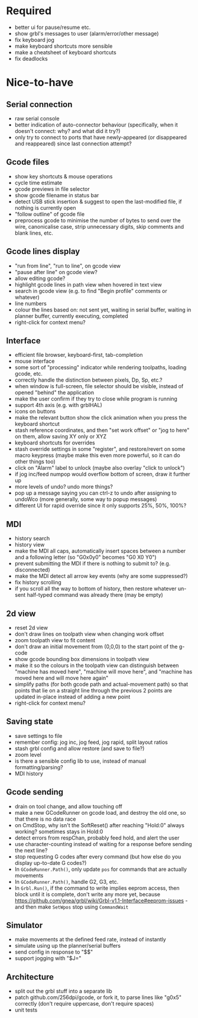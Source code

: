 # Required

 * better ui for pause/resume etc.
 * show grbl's messages to user (alarm/error/other message)
 * fix keyboard jog
 * make keyboard shortcuts more sensible
 * make a cheatsheet of keyboard shortcuts
 * fix deadlocks

# Nice-to-have

## Serial connection

 * raw serial console
 * better indication of auto-connector behaviour (specifically, when it doesn't connect: why? and what did it try?)
 * only try to connect to ports that have newly-appeared (or disappeared and reappeared) since last connection attempt?

## Gcode files

 * show key shortcuts & mouse operations
 * cycle time estimate
 * gcode previews in file selector
 * show gcode filename in status bar
 * detect USB stick insertion & suggest to open the last-modified file, if nothing is currently open
 * "follow outline" of gcode file
 * preprocess gcode to minimise the number of bytes to send over the wire, canonicalise case, strip unnecessary digits, skip comments and blank lines, etc.

## Gcode lines display
 * "run from line", "run to line", on gcode view
 * "pause after line" on gcode view?
 * allow editing gcode?
 * highlight gcode lines in path view when hovered in text view
 * search in gcode view (e.g. to find "Begin profile" comments or whatever)
 * line numbers
 * colour the lines based on: not sent yet, waiting in serial buffer, waiting in planner buffer, currently executing, completed
 * right-click for context menu?

## Interface

 * efficient file browser, keyboard-first, tab-completion
 * mouse interface
 * some sort of "processing" indicator while rendering toolpaths, loading gcode, etc.
 * correctly handle the distinction between pixels, Dp, Sp, etc.?
 * when window is full-screen, file selector should be visible, instead of opened "behind" the application
 * make the user confirm if they try to close while program is running
 * support 4th axis (e.g. with grblHAL)
 * icons on buttons
 * make the relevant button show the click animation when you press the keyboard shortcut
 * stash reference coordinates, and then "set work offset" or "jog to here" on them, allow saving XY only or XYZ
 * keyboard shortcuts for overrides
 * stash override settings in some "register", and restore/revert on some macro keypress (maybe make this even more powerful, so it can do other things too)
 * click on "Alarm" label to unlock (maybe also overlay "click to unlock")
 * if jog inc/feed numpop would overflow bottom of screen, draw it further up
 * more levels of undo? undo more things?
 * pop up a message saying you can ctrl-z to undo after assigning to undoWco (more generally, some way to popup messages)
 * different UI for rapid override since it only supports 25%, 50%, 100%?

## MDI

 * history search
 * history view
 * make the MDI all caps, automatically insert spaces between a number and a following letter (so "G0x0y0" becomes "G0 X0 Y0")
 * prevent submitting the MDI if there is nothing to submit to? (e.g. disconnected)
 * make the MDI detect all arrow key events (why are some suppressed?)
 * fix history scrolling
 * if you scroll all the way to bottom of history, then restore whatever un-sent half-typed command was already there (may be empty)

## 2d view

 * reset 2d view
 * don't draw lines on toolpath view when changing work offset
 * zoom toolpath view to fit content
 * don't draw an initial movement from (0,0,0) to the start point of the g-code
 * show gcode bounding box dimensions in toolpath view
 * make it so the colours in the toolpath view can distinguish between "machine has moved here", "machine will move here", and "machine has moved here and will move here again"
 * simplify paths (for both gcode path and actual-movement path) so that points that lie on a straight line through the previous 2 points are updated in-place instead of adding a new point
 * right-click for context menu?

## Saving state

 * save settings to file
 * remember config: jog inc, jog feed, jog rapid, split layout ratios
 * stash grbl config and allow restore (and save to file?)
 * zoom level
 * is there a sensible config lib to use, instead of manual formatting/parsing?
 * MDI history

## Gcode sending

 * drain on tool change, and allow touching off
 * make a new GCodeRunner on gcode load, and destroy the old one, so that there is no data race
 * on CmdStop, why isn't the SoftReset() after reaching "Hold:0" always working? sometimes stays in Hold:0
 * detect errors from respChan, probably feed hold, and alert the user
 * use character-counting instead of waiting for a response before sending the next line?
 * stop requesting G codes after every command (but how else do you display up-to-date G codes?)
 * In `GCodeRunner.Path()`, only update `pos` for commands that are actually movements
 * In `GCodeRunner.Path()`, handle G2, G3, etc.
 * In `Grbl.Run()`, if the command to write implies eeprom access, then block until it is complete, don't write any more yet, because https://github.com/gnea/grbl/wiki/Grbl-v1.1-Interface#eeprom-issues - and then make `SetWpos` stop using `CommandWait`

## Simulator

 * make movements at the defined feed rate, instead of instantly
 * simulate using up the planner/serial buffers
 * send config in response to "$$"
 * support jogging with "$J="

## Architecture

 * split out the grbl stuff into a separate lib
 * patch github.com/256dpi/gcode, or fork it, to parse lines like "g0x5" correctly (don't require uppercase, don't require spaces)
 * unit tests
